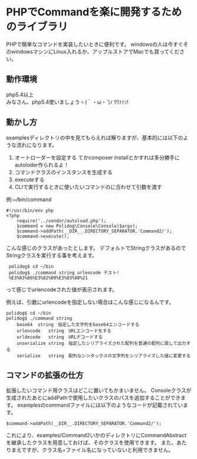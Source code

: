 PHPでCommandを楽に開発するためのライブラリ
==========

PHPで簡単なコマンドを実装したいときに便利です。
windowsの人は今すぐそのwindowsマシンにLinux入れるか、アップルストアでMacでも買ってください。


動作環境
------------
php5.4以上  
みなさん、php5.4使いましょうヽ(｀・ω・´)ﾉ ｳﾜｧｧﾝ!

動かし方
------------
examplesディレクトリの中を見てもらえれば解りますが、基本的には以下のような流れになります。
1. オートローダーを設定する
てかcomposer installとかすれば多分勝手にautoloder作られるよ！
2. コマンドクラスのインスタンスを生成する
3. executeする
4. CLIで実行するときに使いたいコマンドのに合わせて引数を渡す

例:~/bin/command
    
    #!/usr/bin/env php
    <?php
        require('../vendor/autoload.php');
        $command = new Polidog\Console\Console($argv);
        $command->addPath(__DIR__.DIRECTORY_SEPARATOR.'Command2/');
        $command->execute();	 


こんな感じのクラスがあったとします。
デフォルトでStringクラスがあるのでStringクラスを実行する事を考えます。

     polidog$ cd ~/bin
     polidog$ ./command string urlencode テスト!
     %E3%83%86%E3%82%B9%E3%83%88%21


って感じでurlencodeされた値が表示されます。



例えば、引数にurlencodeを指定しない場合はこんな感じになるんです。

    polidog$ cd ~/bin
    polidog$ ./command string
        base64	string　指定した文字列をbase64エンコードする
        urlencode	string　URLエンコードをする
        urldecode	string　URLデコードする
        unserialize	string　指定したシリアライズされた配列を普通の配列に戻して出力する
        serialize	string　配列なシンタックスの文字列をシリアライズした値に変更する

コマンドの拡張の仕方
------------
拡張したいコマンド用クラスはどこに置いてもかまいません。
Consoleクラスが生成されたあとにaddPathで使用したいクラスのパスを追加することができます。
examplesのcommandファイルには以下のようなコードが記載されています。
    
    $command->addPath(__DIR__.DIRECTORY_SEPARATOR.'Command2/');

これにより、examples/Command2いかのディレクトリにCommandAbstractを継承したクラスを用意しておけば、そのクラスを使用できます。
また、あたりまえですが、クラス名=ファイル名になっていないと利用できません。